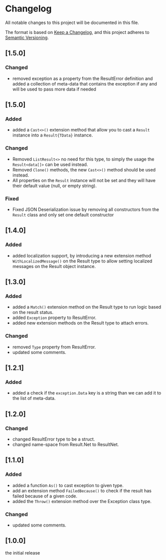 # Changelog

All notable changes to this project will be documented in this file.

The format is based on [Keep a Changelog](https://keepachangelog.com/en/1.0.0/),
and this project adheres to [Semantic Versioning](https://semver.org/spec/v2.0.0.html).

## [1.5.0]

### Changed
- removed exception as a property from the ResultError definition and added a collection of meta-data that contains the exception if any and will be used to pass more data if needed

## [1.5.0]

### Added

- added a `Cast<>()` extension method that allow you to cast a `Result` instance into a `Result{TData}` instance.

### Changed

- Removed `ListResult<>` no need for this type, to simply the usage the `Result<data[]>` can be used instead.
- Removed `Clone()` methods, the new `Cast<>()` method should be used instead.
- All properties on the `Result` instance will not be set and they will have their default value (null, or empty string).

### Fixed

- Fixed JSON Deserialization issue by removing all constructors from the `Result` class and only set one default constructor 

## [1.4.0]

### Added

- added localization support, by introducing a new extension method `WithLocalizedMessage()` on the Result type to allow setting localized messages on the Result object instance.

## [1.3.0]

### Added

- added a `Match()` extension method on the Result type to run logic based on the result status.
- added `Exception` property to ResultError.
- added new extension methods on the Result type to attach errors.

### Changed

- removed `Type` property from ResultError.
- updated some comments.

## [1.2.1]

### Added

- added a check if the `exception.Data` key is a string than we can add it to the list of meta-data.

## [1.2.0]

### Changed

- changed ResultError type to be a struct.
- changed name-space from Result.Net to ResultNet.

## [1.1.0]

### Added

- added a function `As()` to cast exception to given type.
- add an extension method `FailedBecause()` to check if the result has failed because of a given code.
- added the `Throw()` extension method over the Exception class type.

### Changed

- updated some comments.

## [1.0.0]

the initial release
